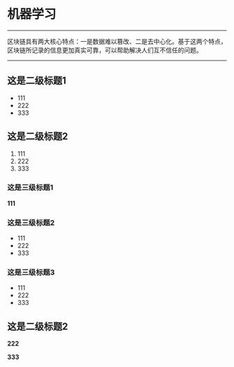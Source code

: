 # 机器学习

---

区块链具有两大核心特点：一是数据难以篡改、二是去中心化。基于这两个特点，区块链所记录的信息更加真实可靠，可以帮助解决人们互不信任的问题。

---

## 这是二级标题1
- 111
- 222
- 333
## 这是二级标题2
1. 111
2. 222
3. 333
### 这是三级标题1
**111**

### 这是三级标题2
- 111
- 222
- 333

### 这是三级标题3
- 111
- 222
- 333

## 这是二级标题2

**222**

**333**
